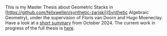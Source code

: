 This is my Master Thesis about Geometric Stacks in [https://github.com/felixwellen/synthetic-zariski](Synthetic Algebraic Geometry), under the supervision of Floris van Doorn and Hugo Moeneclay. 
Have a look at a [short summary](https://raw.githubusercontent.com/timlichtnau/MasterThesis/Main/MasterThesisSummary.pdf) from October 2024. 
The current work in progress of the full thesis is [here](https://raw.githubusercontent.com/timlichtnau/MasterThesis/Main/main.pdf).
